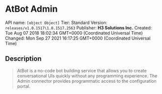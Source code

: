 # AtBot Admin
API name: `[object Object]`
Tier: Standard
Version: `releases/v1.0.1517\1.0.1517.2563`
Publisher: **H3 Solutions Inc.**
Created: Tue Aug 07 2018 18:02:34 GMT+0000 (Coordinated Universal Time)
Changed: Mon Sep 27 2021 16:17:25 GMT+0000 (Coordinated Universal Time)

## Description
> AtBot is a no-code bot building service that allows you to create conversational UIs quickly without any programming experience. The Admin connector provides programmatic access to the configuration portal.
